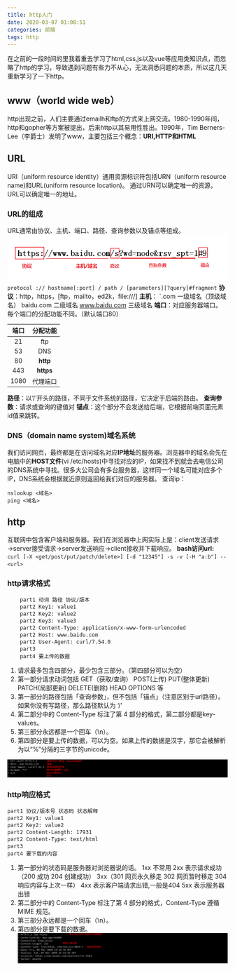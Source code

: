 ```yaml
---
title: http入门
date: 2020-03-07 01:08:51
categories: 前端
tags: http
---
```


在之前的一段时间的里我着重去学习了html,css,js以及vue等应用类知识点，而忽略了http的学习，导致遇到问题有些力不从心，无法洞悉问题的本质，所以这几天重新学习了一下http。
## www（world wide web）
http出现之前，人们主要通过emailh和ftp的方式来上网交流。1980-1990年间，http和gopher等方案被提出，后来http以其易用性胜出。1990年，Tim Berners-Lee（李爵士）发明了www，主要包括三个概念：**URI,HTTP和HTML**

## URL
URI（uniform resource identity）通用资源标识符包括URN（uniform resource name)和URL(uniform resource location)。
通过URN可以确定唯一的资源，URL可以确定唯一的地址。
### URL的组成
URL通常由协议、主机、端口、路径、查询参数以及锚点等组成。
![url结构](/images/url.png)
`protocol :// hostname[:port] / path / [parameters][?query]#fragment`
**协议**：http，https，[ftp，mailto，ed2k，file:///]
**主机**： `.com 一级域名（顶级域名）  baidu.com 二级域名  www.baidu.com 三级域名
**端口**：对应服务器端口。每个端口的分配功能不同。（默认端口80）

|端口|分配功能|
|:--:|:--:|
|21|ftp|
|53|DNS|
|80|**http**|
|443|**https**|
|1080|代理端口|

**路径**：以‘/’开头的路径，不同于文件系统的路径，它决定于后端的路由。
**查询参数**：请求或查询的键值对
**锚点**：这个部分不会发送给后端，它根据前端页面元素id值来跳转。
### DNS（domain name system)域名系统
我们访问网页，最终都是在访问域名对应**IP地址**的服务器。浏览器中的域名会先在电脑中的**HOST文件**(vi /etc/hosts)中寻找对应的IP，如果找不到就会去电信公司的DNS系统中寻找。很多大公司会有多台服务器，这样同一个域名可能对应多个IP，DNS系统会根据就近原则返回给我们对应的服务器。
查询ip：
```
nslookup <域名>
ping <域名>
```

## http
互联网中包含客户端和服务器。我们在浏览器中上网实际上是：client发送请求→server接受请求→server发送响应→client接收并下载响应。
**bash访问url:**  ` curl [-X <get/post/put/patch/delete>] [-d "12345"] -s -v [-H "a:b"] -- <url>  `
### http请求格式
```
    part1 动词 路径 协议/版本
    part2 Key1: value1
    part2 Key2: value2
    part2 Key3: value3
    part2 Content-Type: application/x-www-form-urlencoded
    part2 Host: www.baidu.com
    part2 User-Agent: curl/7.54.0
    part3 
    part4 要上传的数据
```

1. 请求最多包含四部分，最少包含三部分。（第四部分可以为空）
2. 第一部分请求动词包括 GET（获取/查询） POST(上传) PUT(整体更新) PATCH(局部更新) DELETE(删除) HEAD OPTIONS 等
3. 第一部分的路径包括「查询参数」，但不包括「锚点」（注意区别于url路径）。如果你没有写路径，那么路径默认为 ‘/’
4. 第二部分中的 Content-Type 标注了第 4 部分的格式，第二部分都是key-values。
5. 第三部分永远都是一个回车（\n）。
6. 第四部分是要上传的数据，可以为空。如果上传的数据是汉字，那它会被解析为以“%”分隔的三字节的unicode。

![http请求示例](/images/request.png)

### http响应格式
```
part1 协议/版本号 状态码 状态解释
part2 Key1: value1
part2 Key2: value2
part2 Content-Length: 17931
part2 Content-Type: text/html
part3
part4 要下载的内容
```

1. 第一部分的状态码是服务器对浏览器说的话。
1xx 不常用
2xx 表示请求成功  （200 成功 204 创建成功）
3xx（301 网页永久移走 302 网页暂时移走   304 响应内容与上次一样）
4xx 表示客户端请求出错,一般是404
5xx 表示服务器出错
2. 第二部分中的 Content-Type 标注了第 4 部分的格式，Content-Type 遵循 MIME 规范。
3. 第三部分永远都是一个回车（\n）。
4. 第四部分是要下载的数据。
![http响应示例](/images/response.png)




